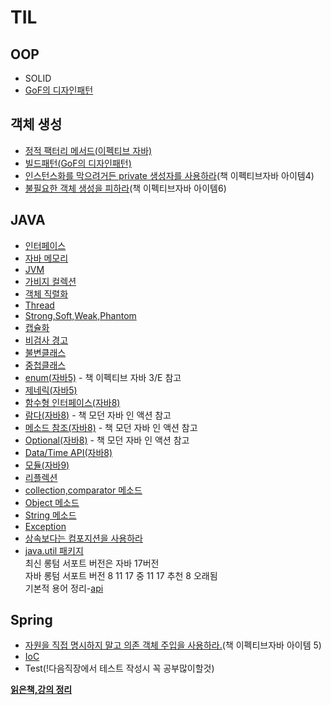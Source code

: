 # TIL
## OOP
* SOLID
* [GoF의 디자인패턴](https://github.com/jungtaemin/TIL/blob/main/OOP/GOF%EC%9D%98%20%EB%94%94%EC%9E%90%EC%9D%B8%ED%8C%A8%ED%84%B4.md)
## 객체 생성
* [정적 팩터리 메서드(이펙티브 자바)](https://github.com/jungtaemin/TIL/blob/main/%EA%B0%9D%EC%B2%B4%20%EC%83%9D%EC%84%B1/%EC%A0%95%EC%A0%81%20%ED%8C%A9%ED%84%B0%EB%A6%AC%20%EB%A9%94%EC%84%9C%EB%93%9C.md)
* [빌드패턴(GoF의 디자인패턴)](https://github.com/jungtaemin/TIL/blob/main/%EA%B0%9D%EC%B2%B4%20%EC%83%9D%EC%84%B1/%EB%B9%8C%EB%93%9C%ED%8C%A8%ED%84%B4.md)
* [인스턴스화를 막으려거든 private 생성자를 사용하라](https://github.com/jungtaemin/TIL/blob/main/%EA%B0%9D%EC%B2%B4%20%EC%83%9D%EC%84%B1/%EC%9D%B8%EC%8A%A4%ED%84%B4%EC%8A%A4%ED%99%94%EB%A5%BC%20%EB%A7%89%EC%9C%BC%EB%A0%A4%EA%B1%B0%EB%93%A0%20private%20%EC%83%9D%EC%84%B1%EC%9E%90%EB%A5%BC%20%EC%82%AC%EC%9A%A9%ED%95%98%EB%9D%BC.md)(책 이펙티브자바 아이템4)
* [불필요한 객체 생성을 피하라](https://github.com/jungtaemin/TIL/blob/main/%EA%B0%9D%EC%B2%B4%20%EC%83%9D%EC%84%B1/%EB%B6%88%ED%95%84%EC%9A%94%ED%95%9C%20%EA%B0%9D%EC%B2%B4%20%EC%83%9D%EC%84%B1%EC%9D%84%20%ED%94%BC%ED%95%98%EB%9D%BC.md)(책 이펙티브자바 아이템6)
## JAVA
* [인터페이스](https://github.com/jungtaemin/TIL/blob/main/Java/Interface.md)
* [자바 메모리](https://github.com/jungtaemin/TIL/blob/main/Java/%EC%9E%90%EB%B0%94%20%EB%A9%94%EB%AA%A8%EB%A6%AC.md)
* [JVM](https://github.com/jungtaemin/TIL/blob/main/Java/JVM.md)
* [가비지 컬렉션](https://github.com/jungtaemin/TIL/blob/main/Java/%EA%B0%80%EB%B9%84%EC%A7%80%20%EC%BB%AC%EB%A0%89%EC%85%98.md)
* [객체 직렬화](https://github.com/jungtaemin/TIL/blob/main/Java/%EA%B0%9D%EC%B2%B4%20%EC%A7%81%EB%A0%AC%ED%99%94.md)
* [Thread](https://github.com/jungtaemin/TIL/blob/main/Java/Thread.md)
* [Strong,Soft,Weak,Phantom](https://github.com/jungtaemin/TIL/blob/main/Java/Strong%2CSoft%2CWeak%2CPhantom.md)
* [캡슐화](https://github.com/jungtaemin/TIL/blob/main/Java/%EC%BA%A1%EC%8A%90%ED%99%94.md)
* [비검사 경고]()
* [불변클래스](https://github.com/jungtaemin/TIL/blob/main/Java/%EB%B6%88%EB%B3%80%ED%81%B4%EB%9E%98%EC%8A%A4.md)
* [중첩클래스](https://github.com/jungtaemin/TIL/blob/main/Java/%EC%A4%91%EC%B2%A9%ED%81%B4%EB%9E%98%EC%8A%A4.md)
* [enum(자바5)](https://github.com/jungtaemin/TIL/blob/main/Java/enum.md) - 책 이펙티브 자바 3/E 참고
* [제네릭(자바5)](https://github.com/jungtaemin/TIL/blob/main/Java/%EC%A0%9C%EB%84%A4%EB%A6%AD.md)
* [함수형 인터페이스(자바8)](https://github.com/jungtaemin/TIL/blob/main/Java/%ED%95%A8%EC%88%98%ED%98%95%20%EC%9D%B8%ED%84%B0%ED%8E%98%EC%9D%B4%EC%8A%A4.md)
* [람다(자바8)](https://github.com/jungtaemin/TIL/blob/main/Java/%EB%9E%8C%EB%8B%A4.md) - 책 모던 자바 인 액션 참고
* [메소드 참조(자바8)](https://github.com/jungtaemin/TIL/blob/main/Java/%EB%A9%94%EC%86%8C%EB%93%9C%20%EC%B0%B8%EC%A1%B0.md) - 책 모던 자바 인 액션 참고
* [Optional(자바8)](https://github.com/jungtaemin/TIL/blob/main/Java/Optional.md) - 책 모던 자바 인 액션 참고  
* [Data/Time API(자바8)](https://github.com/jungtaemin/TIL/blob/main/Java/DateTime%20API.md)
* [모듈(자바9)](https://github.com/jungtaemin/TIL/blob/main/Java/%EB%AA%A8%EB%93%88.md)
* [리플렉션](https://github.com/jungtaemin/TIL/blob/main/Java/%EB%A6%AC%ED%94%8C%EB%A0%89%EC%85%98.md)
* [collection,comparator 메소드](https://github.com/jungtaemin/TIL/blob/main/Java/collection%2Ccomparator%20%EB%A9%94%EC%86%8C%EB%93%9C.md)
* [Object 메소드](https://github.com/jungtaemin/TIL/blob/main/Java/ObjectMethod.md)
* [String 메소드](https://github.com/jungtaemin/TIL/blob/main/Java/String%20%EB%A9%94%EC%86%8C%EB%93%9C.md)
* [Exception](https://github.com/jungtaemin/TIL/blob/main/Java/Exception.md) 
* [상속보다는 컴포지션을 사용하라](https://github.com/jungtaemin/TIL/blob/main/Java/%EC%83%81%EC%86%8D%EB%B3%B4%EB%8B%A4%EB%8A%94%20%EC%BB%B4%ED%8F%AC%EC%A7%80%EC%85%98%EC%9D%84%20%EC%82%AC%EC%9A%A9%ED%95%98%EB%9D%BC.md)
* [java.util 패키지](https://github.com/jungtaemin/TIL/blob/main/Java/java.util%20%ED%8C%A8%ED%82%A4%EC%A7%80.md)   
최신 롱텀 서포트 버전은 자바 17버전  
자바 롱텀 서포트 버전 8 11 17 중 11 17 추천 8 오래됨  
기본적 용어 정리-[api](https://github.com/jungtaemin/TIL/blob/main/Java/%EA%B8%B0%EB%B3%B8%EC%A0%81%20%EC%9A%A9%EC%96%B4%20%EC%A0%95%EB%A6%AC.md#api)
## Spring
* [자원을 직접 명시하지 말고 의존 객체 주입을 사용하라.](https://github.com/jungtaemin/TIL/blob/main/spring/%EC%9E%90%EC%9B%90%EC%9D%84%20%EC%A7%81%EC%A0%91%20%EB%AA%85%EC%8B%9C%ED%95%98%EC%A7%80%20%EB%A7%90%EA%B3%A0%20%EC%9D%98%EC%A1%B4%20%EA%B0%9D%EC%B2%B4%20%EC%A3%BC%EC%9E%85%EC%9D%84%20%EC%82%AC%EC%9A%A9%ED%95%98%EB%9D%BC.md)(책 이펙티브자바 아이템 5)
* [IoC](https://github.com/jungtaemin/TIL/blob/main/spring/IoC.md)
* Test(!다음직장에서 테스트 작성시 꼭 공부많이할것)

[**읽은책,강의 정리**](https://github.com/jungtaemin/TIL/blob/main/%EC%9D%BD%EC%9D%80%EC%B1%85%2C%EA%B0%95%EC%9D%98%EC%A0%95%EB%A6%AC/%EC%9D%BD%EC%9D%80%EC%B1%85%2C%EA%B0%95%EC%9D%98%EC%A0%95%EB%A6%AC.md)

